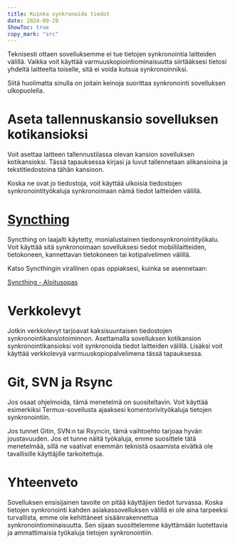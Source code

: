 ```yaml
---
title: Kuinka synkronoida tiedot  
date: 2024-09-20  
ShowToc: true
copy_mark: "src"
---
```


Teknisesti ottaen sovelluksemme ei tue tietojen synkronointia laitteiden välillä. Vaikka voit käyttää varmuuskopiointiominaisuutta siirtääksesi tietosi yhdeltä laitteelta toiselle, sitä ei voida kutsua synkronoinniksi.

Siitä huolimatta sinulla on joitain keinoja suorittaa synkronointi sovelluksen ulkopuolella.

# Aseta tallennuskansio sovelluksen kotikansioksi

Voit asettaa laitteen tallennustilassa olevan kansion sovelluksen kotikansioksi. Tässä tapauksessa kirjasi ja luvut tallennetaan alikansioina ja tekstitiedostoina tähän kansioon.

Koska ne ovat jo tiedostoja, voit käyttää ulkoisia tiedostojen synkronointityökaluja synkronoimaan nämä tiedot laitteiden välillä.

# [Syncthing](https://play.google.com/store/apps/details?id=com.nutomic.syncthingandroid)

Syncthing on laajalti käytetty, monialustainen tiedonsynkronointityökalu. Voit käyttää sitä synkronoimaan sovelluksesi tiedot mobiililaitteiden, tietokoneen, kannettavan tietokoneen tai kotipalvelimen välillä.

Katso Syncthingin virallinen opas oppiaksesi, kuinka se asennetaan:

[Syncthing - Aloitusopas](https://docs.syncthing.net/intro/getting-started.html#getting-started)

# Verkkolevyt

Jotkin verkkolevyt tarjoavat kaksisuuntaisen tiedostojen synkronointikansiotoiminnon. Asettamalla sovelluksen kotikansion synkronointikansioksi voit synkronoida tiedot laitteiden välillä. Lisäksi voit käyttää verkkolevyä varmuuskopiopalvelimena tässä tapauksessa.

# Git, SVN ja Rsync

Jos osaat ohjelmoida, tämä menetelmä on suositeltavin. Voit käyttää esimerkiksi Termux-sovellusta ajaaksesi komentorivityökaluja tietojen synkronointiin.

Jos tunnet Gitin, SVN:n tai Rsyncin, tämä vaihtoehto tarjoaa hyvän joustavuuden. Jos et tunne näitä työkaluja, emme suosittele tätä menetelmää, sillä ne vaativat enemmän teknistä osaamista eivätkä ole tavallisille käyttäjille tarkoitettuja.

# Yhteenveto

Sovelluksen ensisijainen tavoite on pitää käyttäjien tiedot turvassa. Koska tietojen synkronointi kahden asiakassovelluksen välillä ei ole aina tarpeeksi turvallista, emme ole kehittäneet sisäänrakennettua synkronointiominaisuutta. Sen sijaan suosittelemme käyttämään luotettavia ja ammattimaisia työkaluja tietojen synkronointiin.
